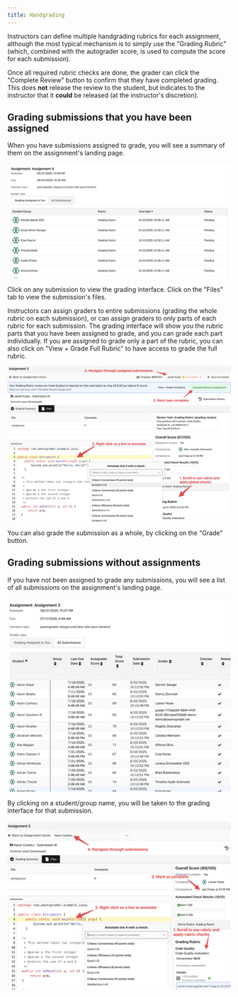 ```yaml
--- 
title: Handgrading 
---
```


Instructors can define multiple handgrading rubrics for each assignment, although the most typical mechanism is to simply use the "Grading Rubric" (which, combined with the autograder score, is used to compute the score for each submission).

Once all required rubric checks are done, the grader can click the "Complete Review" button to confirm that they have completed grading. This does **not** release the review to the student, but indicates to the instructor that it **could** be released (at the instructor's discretion).

## Grading submissions that you have been assigned
When you have submissions assigned to grade, you will see a summary of them on the assignment's landing page.

![Screenshot of the Handgrading page, showing a list of submissions that you have been assigned to grade](assets/handgrading-1756054330152.png)

Click on any submission to view the grading interface. Click on the "Files" tab to view the submission's files.

Instructors can assign graders to entire submissions (grading the whole rubric on each submission), or can assign graders to only parts of each rubric for each submission. The grading interface will show you the rubric parts that you have been assigned to grade, and you can grade each part individually. If you are assigned to grade only a part of the rubric, you can also click on "View + Grade Full Rubric" to have access to grade the full rubric.

![Screenshot of the Handgrading page, showing a list of submissions that you have been assigned to grade](assets/handgrading-1756060030919.png)

You can also grade the submission as a whole, by clicking on the "Grade" button.



## Grading submissions without assignments

If you have not been assigned to grade any submissions, you will see a list of all submissions on the assignment's landing page.

![Screenshot of the Handgrading page, showing a list of all submissions](assets/handgrading-1756060230792.png)

By clicking on a student/group name, you will be taken to the grading interface for that submission.

![Screenshot of the Handgrading page, showing a list of all submissions](assets/handgrading-1756060471440.png)